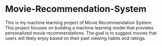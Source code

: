 # Movie-Recommendation-System
This is my machine learning project of Movie Recommendation System. This project focuses on building a machine learning model that provides personalized movie recommendations. The goal is to suggest movies that users will likely enjoy based on their past viewing habits and ratings.

